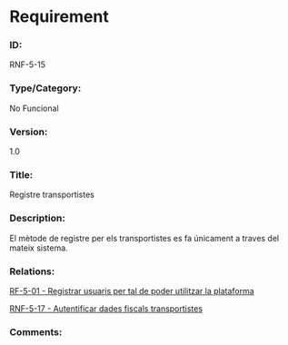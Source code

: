 # Requirement

### ID:
RNF-5-15

### Type/Category:
No Funcional

### Version:
1.0

### Title:
Registre transportistes

### Description:
El mètode de registre per els transportistes es fa únicament a traves del mateix sistema.

### Relations:
[RF-5-01 - Registrar usuaris per tal de poder utilitzar la plataforma](./RF-5-01.md)

[RNF-5-17 - Autentificar dades fiscals transportistes](./RNF-5-16.md)

### Comments: